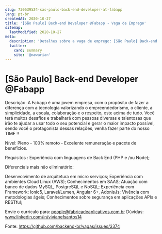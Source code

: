 ```yaml
---
slug: 730539524-sao-paulo-back-end-developer-at-fabapp
lang: pt-br
createdAt: 2020-10-27
title: '[São Paulo] Back-end Developer @Fabapp - Vaga de Emprego'
sitemap:
  lastModified: 2020-10-27
meta:
  description: 'Detalhes sobre a vaga de emprego: [São Paulo] Back-end Developer @Fabapp'
  twitter:
    card: summary
    site: '@nawarian'
---
```


# [São Paulo] Back-end Developer @Fabapp

Descrição: A Fabapp é uma jovem empresa, com o propósito de fazer a diferença com a tecnologia valorizando o empreendedorismo, o cliente, a simplicidade, a escala, colaboração e o respeito, este acima de tudo.  Você terá muitos desafios e trabalhará com pessoas diversas e talentosas que irão te ajudar a usar todo o seu potencial e gerar o maior impacto possível, sendo você o protagonista dessas relações, venha fazer parte do nosso TIME !!

Nível: Pleno - 100% remoto - Excelente remuneração e pacote de benefícios. 

Requisitos : Experiência com linguagens de Back End (PHP e /ou Node);

Diferenciais mais não eliminatório:

Desenvolvimento de arquitetura em micro serviços;
Experiência com ambientes Cloud Linux (AWS); 
Conhecimentos em SAAS;
Atuação com banco de dados MySQL, PostgreSQL e NoSQL; 
Experiência com Framework: Ionic5, Laravel/Lumen, Angular 6+, AdonisJs;
Vivência com metodologias ágeis; 
Conhecimentos sobre segurança em aplicações APIs e RESTful;


Envie o currículo para:  people@fabricadeaplicativos.com.br
Dúvidas: www.linkedin.com/in/vivianefsantos14




Fonte: https://github.com/backend-br/vagas/issues/3374